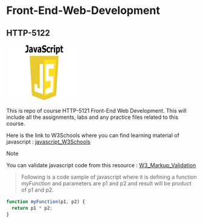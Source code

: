 # Front-End-Web-Development
## HTTP-5122

<img src="./js.png" alt="JavaScript" width="200" height="150">

This is repo of course HTTP-5121 Front-End Web Development. 
This will include all the assignments, labs and any practice files related to this course.

Here is the link to W3Schools where you can find learning material of javascript :
[javascript_W3Schools](https://www.w3schools.com/js/default.asp)

>[!Note]  
You can validate javascript code from this resource : [W3_Markup_Validation](https://validator.w3.org/)


>Following is a code sample of javascript where it is defining a function myFunction and parameters are p1 and p2 and result will be product of p1 and p2.
```javascript
function myFunction(p1, p2) {
  return p1 * p2;
}
```

